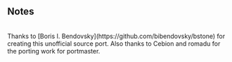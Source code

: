 ## Notes
<br/>
Thanks to [Boris I. Bendovsky](https://github.com/bibendovsky/bstone) for creating this unofficial source port.  Also thanks to Cebion and romadu for the porting work for portmaster.
<br/>
